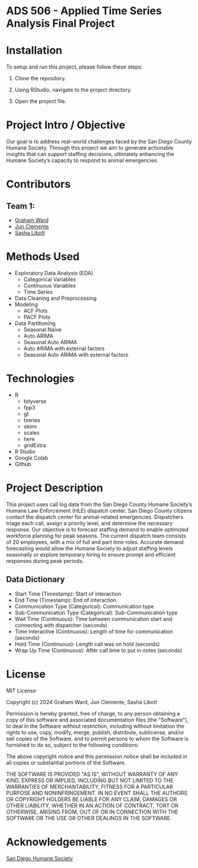 # ADS 506 - Applied Time Series Analysis Final Project

# Installation

To setup and run this project, please follow these steps:

1.  Clone the repository.

2.  Using RStudio, navigate to the project directory.

3.  Open the project file.

# Project Intro / Objective

Our goal is to address real-world challenges faced by the San Diego County Humane Society. Through this project we aim to generate actionable insights that can support staffing decisions, ultimately enhancing the Humane Society’s capacity to respond to animal emergencies.

# Contributors

## Team 1:

-   [Graham Ward](https://github.com/gw-00)
-   [Jun Clemente](https://github.com/junclemente)
-   [Sasha Libolt](https://github.com/slibolt)

# Methods Used

-   Exploratory Data Analysis (EDA)
    -   Categorical Variables
    -   Continuous Variables
    -   Time Series
-   Data Cleaning and Preprocessing
-   Modeling
    -   ACF Plots
    -   PACF Plots
-   Data Partitioning
    -   Seasonal Naïve
    -   Auto ARIMA
    -   Seasonal Auto ARIMA
    -   Auto ARIMA with external factors
    -   Seasonal Auto ARIMA with external factors

# Technologies

-   R
    -   tidyverse
    -   fpp3
    -   gt
    -   tseries
    -   skimr
    -   scales
    -   here
    -   gridExtra
-   R Studio
-   Google Colab
-   Github

# Project Description

This project uses call log data from the San Diego County Humane Society’s Humane Law Enforcement (HLE) dispatch center. San Diego County citizens contact the dispatch center for animal-related emergencies. Dispatchers triage each call, assign a priority level, and determine the necessary response. Our objective is to forecast staffing demand to enable optimized workforce planning for peak seasons. The current dispatch team consists of 20 employees, with a mix of full and part time roles. Accurate demand forecasting would allow the Humane Society to adjust staffing levels seasonally or explore temporary hiring to ensure prompt and efficient responses during peak periods.

## Data Dictionary


- Start Time (Timestamp): Start of interaction 
- End Time (Timestamp): End of interaction
- Communication Type (Categorical): Communication type
- Sub-Communication Type (Categorical): Sub-Communication type
- Wait Time (Continuous): Time between communication start and connecting with dispatcher (seconds)
- Time Interactive (Continuous): Length of time for communication (seconds)
- Hold Time (Continuous): Length call was on hold (seconds)
- Wrap Up Time (Continuous): After call time to put in notes (seconds)

# License

MIT License

Copyright (c) 2024 Graham Ward, Jun Clemente, Sasha Libolt

Permission is hereby granted, free of charge, to any person obtaining a copy of this software and associated documentation files (the "Software"), to deal in the Software without restriction, including without limitation the rights to use, copy, modify, merge, publish, distribute, sublicense, and/or sell copies of the Software, and to permit persons to whom the Software is furnished to do so, subject to the following conditions:

The above copyright notice and this permission notice shall be included in all copies or substantial portions of the Software.

THE SOFTWARE IS PROVIDED "AS IS", WITHOUT WARRANTY OF ANY KIND, EXPRESS OR IMPLIED, INCLUDING BUT NOT LIMITED TO THE WARRANTIES OF MERCHANTABILITY, FITNESS FOR A PARTICULAR PURPOSE AND NONINFRINGEMENT. IN NO EVENT SHALL THE AUTHORS OR COPYRIGHT HOLDERS BE LIABLE FOR ANY CLAIM, DAMAGES OR OTHER LIABILITY, WHETHER IN AN ACTION OF CONTRACT, TORT OR OTHERWISE, ARISING FROM, OUT OF OR IN CONNECTION WITH THE SOFTWARE OR THE USE OR OTHER DEALINGS IN THE SOFTWARE.

# Acknowledgements

[San Diego Humane Society](https://www.sdhumane.org/)
